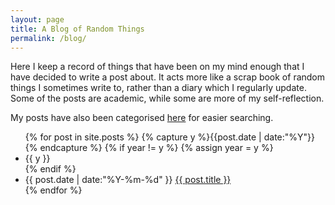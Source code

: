 ```yaml
---
layout: page
title: A Blog of Random Things
permalink: /blog/
---
```


Here I keep a record of things that have been on my mind enough that I have decided to write a post about. It acts more like a scrap book of random things I sometimes write to, rather than a diary which I regularly update. Some of the posts are academic, while some are more of my self-reflection.

My posts have also been categorised <a href="{{ site.baseurl }}/categories/">here</a> for easier searching.

<ul class="listing">
{% for post in site.posts %}
  {% capture y %}{{post.date | date:"%Y"}}{% endcapture %}
  {% if year != y %}
    {% assign year = y %}
    <li class="listing-seperator">{{ y }}</li>
  {% endif %}
  <li class="listing-item">
    <time datetime="{{ post.date | date:"%Y-%m-%d" }}">{{ post.date | date:"%Y-%m-%d" }}</time>
    <a href="{{ site.baseurl }}{{ post.url }}" title="{{ post.title }}">{{ post.title }}</a>
  </li>
{% endfor %}
</ul>
